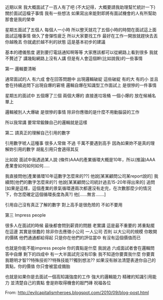 近期以來
我大概面試了一百人有了吧
(不大記得，大概要請我助理幫忙統計一下)
關於面試這檔子事情
我有一些想法
如果寫出來能對即將有面試機會的人有所幫助
那會是我的榮幸

星期五面試了五個人
每個人一小時
所以整天就花了五個小時的時間在面試這上面
面試這種事情
做久了會彈性疲乏
所以大家要找工作
最好在工作一開放就趕快去丟
你越晚丟
你就處於越不利的狀態
這是基本初步的建議

基本的禮儀態度
遲到要打電話通知啊等等
大家應該都可以從網路上看到很多
我就不贅述了
講幾點網路上沒有人講
但是有人會這個幹(比如說我)的一些事情

第一
邏輯要清晰

通常面試的人
有六成
會在回答問題中
出現邏輯破綻
這些破綻
有的大
有的小
並且會在持續追問下出現自爆的窘境
邏輯自爆在知識型工作面試上
是很慘的一件事情

星期五的面試中
五個爆了三個
兩個大爆的
直接進垃圾桶
一個小爆的
放在候補名單上

邏輯被別人大爆破
是很慘的事情
除非你應徵的是什麼不用動腦袋的工作

所以我常講
要常常鍛鍊自己的邏輯就是這樣

第二
請真正的理解自己引用的數字

引用數字唬人這種事
很多人常做
不過
千萬不要遇到高手
因為如果妳不是真的理解妳引用的數字
胡亂引用只會適得其反

比如說
面試中我遇過某人說
(條件)AAA的產業循環大概是10年，所以(推論)AAA產業會如何如何如何…..

我直接問他[產業循環10年這數字怎麼來的??]
他說[某某顧問公司某report說的]
我續問[他們的數字怎麼來的?]
他說[某某顧問公司統計過去15-20年得出來的]
追問[如果是這樣，這個產業的景氣循環連兩次都還沒有走完，在次數那麼少的情況下，你怎麼確定這個循環長度為真?]
他[……無言…….]

引用自己沒有真正了解的數字
對上高手是很危險的
不如不要用

第三 Impress people

很多人在面試的時候
最後都會問到薪資的問題
老實講
這是最不重要的
將重點擺在這邊
其實是很蠢的
除非你去應徵小公司
一人公司
否則
以大公司的規模
你敢開的價碼
他們通通都給得起
只是你在他們的評估當中
有沒有這個價值而已

也就是你能不能impress people
你的賣點是什麼
我說過
六成面試者會在邏輯問答中自爆
剩下的四成中
有一大半面試完沒有印象
我不知道你要賣我什麼
你要賣我聰明才智??特殊技術??特殊技能??獨到想法??
如果沒有辦法清楚表達你自己的賣點，你的價值
你只會被當成備胎

也就是如果你是去面試一個高知識強度的工作
強大的邏輯能力
精確的知識引用能力
並清楚自己的賣點
會是妳取得機會的敲門磚
祝福各位 

From: http://evilcapitalismheroes.blogspot.com/2010/09/blog-post.html